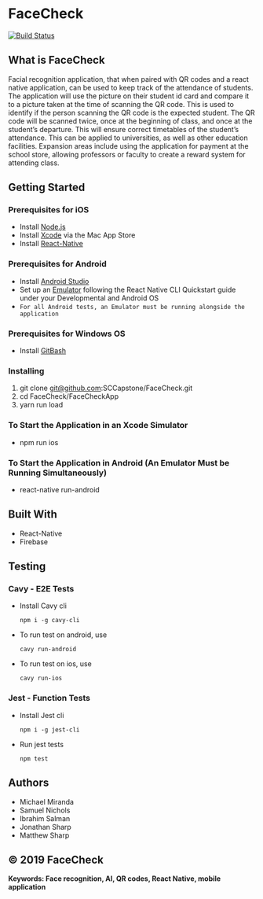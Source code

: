 # FaceCheck

[![Build Status](https://travis-ci.com/SCCapstone/FaceCheck.svg?token=eiKCbjzezvQmo3HdzB8y&branch=master)](https://travis-ci.com/SCCapstone/FaceCheck)

## What is FaceCheck
Facial recognition application, that when paired with QR codes and a react native application, can be used to keep track of the attendance of students. The application will use the picture on their student id card and compare it to a picture taken at the time of scanning the QR code. This is used to identify if the person scanning the QR code is the expected student. The QR code will be scanned twice, once at the beginning of class, and once at the student’s departure. This will ensure correct timetables of the student’s attendance. This can be applied to universities, as well as other education facilities. Expansion areas include using the application for payment at the school store, allowing professors or faculty to create a reward system for attending class.

## Getting Started

### Prerequisites for iOS 
- Install [Node.js](https://nodejs.org/en/download/)
- Install [Xcode](https://apps.apple.com/us/app/xcode/id497799835?mt=12) via the Mac App Store
- Install [React-Native](https://facebook.github.io/react-native/docs/getting-started)

### Prerequisites for Android
- Install [Android Studio](https://developer.android.com/studio)
- Set up an [Emulator](https://facebook.github.io/react-native/docs/getting-started) following the React Native CLI Quickstart guide  under your Developmental and Android OS
- ``` For all Android tests, an Emulator must be running alongside the application ```

### Prerequisites for Windows OS 
- Install [GitBash](https://gitforwindows.org/)

### Installing
1. git clone git@github.com:SCCapstone/FaceCheck.git
2. cd FaceCheck/FaceCheckApp
3. yarn run load

### To Start the Application in an Xcode Simulator
- npm run ios

### To Start the Application in Android (An Emulator Must be Running Simultaneously) 
- react-native run-android

## Built With
- React-Native
- Firebase

## Testing
### Cavy - E2E Tests
- Install Cavy cli

    ```npm i -g cavy-cli ```
- To run test on android, use

    ```cavy run-android ```
- To run test on ios, use
    
    ```cavy run-ios ```

### Jest - Function Tests
- Install Jest cli

    ```npm i -g jest-cli ```

- Run jest tests 

    ```npm test```

## Authors
- Michael Miranda
- Samuel Nichols
- Ibrahim Salman
- Jonathan Sharp
- Matthew Sharp

## **©** 2019 FaceCheck

**Keywords: Face recognition, AI, QR codes, React Native, mobile application**
